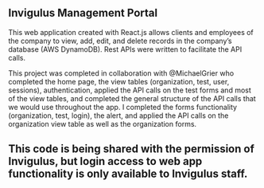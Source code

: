 ## Invigulus Management Portal

This web application created with React.js allows clients and employees of the company to view, add, edit, and delete records in the company’s database (AWS DynamoDB). Rest APIs were written to facilitate the API calls. 

This project was completed in collaboration with @MichaelGrier who completed the home page, the view tables (organization, test, user, sessions), authentication, applied the API calls on the test forms and most of the view tables, and completed the general structure of the API calls that we would use throughout the app. I completed the forms functionality (organization, test, login), the alert, and applied the API calls on the organization view table as well as the organization forms.

## This code is being shared with the permission of Invigulus, but login access to web app functionality is only available to Invigulus staff. 
